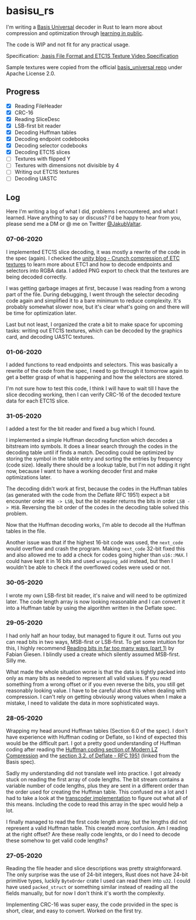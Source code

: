 # basisu_rs

I'm writing a [Basis Universal](https://github.com/BinomialLLC/basis_universal) decoder in Rust to learn more about compression and optimization through [learning in public](https://www.mentalnodes.com/the-only-way-to-learn-in-public-is-to-build-in-public).

The code is WIP and not fit for any practical usage.

Specification: [.basis File Format and ETC1S Texture Video Specification](https://github.com/BinomialLLC/basis_universal/wiki/.basis-File-Format-and-ETC1S-Texture-Video-Specification)

Sample textures were copied from the official [basis_universal repo](https://github.com/BinomialLLC/basis_universal/tree/d0ee14e1fb34ce92adf877a20e3a8226ced6dcdd/webgl/texture/assets) under Apache License 2.0.


## Progress

- [x] Reading FileHeader
- [x] CRC-16
- [x] Reading SliceDesc
- [x] LSB-first bit reader
- [x] Decoding Huffman tables
- [x] Decoding endpoint codebooks
- [x] Decoding selector codebooks
- [x] Decoding ETC1S slices
- [ ] Textures with flipped Y
- [ ] Textures with dimensions not divisible by 4
- [ ] Writing out ETC1S textures
- [ ] Decoding UASTC

## Log

Here I'm writing a log of what I did, problems I encountered, and what I learned. Have anything to say or discuss? I'd be happy to hear from you, please send me a DM or @ me on Twitter [@JakubValtar](https://twitter.com/jakubvaltar).

### 07-06-2020

I implemented ETC1S slice decoding, it was mostly a rewrite of the code in the spec (again). I checked the [unity blog - Crunch compression of ETC textures](https://blogs.unity3d.com/2017/12/15/crunch-compression-of-etc-textures/) to learn more about ETC1 and how to decode endpoints and selectors into RGBA data. I added PNG export to check that the textures are being decoded correctly.

I was getting garbage images at first, because I was reading from a wrong part of the file. During debugging, I went through the selector decoding code again and simplified it to a bare minimum to reduce complexity. It's probably somewhat slower now, but it's clear what's going on and there will be time for optimization later.

Last but not least, I organized the crate a bit to make space for upcoming tasks: writing out ETC1S textures, which can be decoded by the graphics card, and decoding UASTC textures.

### 01-06-2020

I added functions to read endpoints and selectors. This was basically a rewrite of the code from the spec, I need to go through it tomorrow again to get a better grasp of what is happening and how the selectors are stored.

I'm not sure how to test this code, I think I will have to wait till I have the slice decoding working, then I can verify CRC-16 of the decoded texture data for each ETC1S slice.

### 31-05-2020

I added a test for the bit reader and fixed a bug which I found.

I implemented a simple Huffman decoding function which decodes a bitstream into symbols. It does a linear search through the codes in the decoding table until if finds a match. Decoding could be optimized by storing the symbol in the table entry and sorting the entries by frequency (code size). Ideally there should be a lookup table, but I'm not adding it right now, because I want to have a working decoder first and make optimizations later.

The decoding didn't work at first, because the codes in the Huffman tables (as generated with the code from the Deflate RFC 1951) expect a bit encounter order `MSB -> LSB`, but the bit reader returns the bits in order `LSB -> MSB`. Reversing the bit order of the codes in the decoding table solved this problem.

Now that the Huffman decoding works, I'm able to decode all the Huffman tables in the file.

Another issue was that if the highest 16-bit code was used, the `next_code` would overflow and crash the program. Making `next_code` 32-bit fixed this and also allowed me to add a check for codes going higher than `u16::MAX`. I could have kept it in 16 bits and used `wrapping_add` instead, but then I wouldn't be able to check if the overflowed codes were used or not.

### 30-05-2020

I wrote my own LSB-first bit reader, it's naive and will need to be optimized later. The code length array is now looking reasonable and I can convert it into a Huffman table by using the algorithm written in the Deflate spec.

### 29-05-2020

I had only half an hour today, but managed to figure it out. Turns out you can read bits in two ways, MSB-first or LSB-first. To get some intuition for this, I highly recommend [Reading bits in far too many ways (part 1)](https://fgiesen.wordpress.com/2018/02/19/reading-bits-in-far-too-many-ways-part-1/) by Fabian Giesen. I blindly used a create which silently assumed MSB-first. Silly me.

What made the whole situation worse is that the data is tightly packed into only as many bits as needed to represent all valid values. If you read something from a wrong offset or if you even reverse the bits, you still get reasonably looking value. I have to be careful about this when dealing with compression. I can't rely on getting obviously wrong values when I make a mistake, I need to validate the data in more sophisticated ways.

### 28-05-2020

Wrapping my head around Huffman tables (Section 6.0 of the spec). I don't have experience with Huffman coding or Deflate, so I kind of expected this would be the difficult part. I got a pretty good understanding of Huffman coding after reading the [Huffman coding section of Modern LZ Compression](https://glinscott.github.io/lz/index.html#toc3) and the [section 3.2. of Deflate - RFC 1951](https://tools.ietf.org/html/rfc1951) (linked from the Basis spec).

Sadly my understanding did not translate well into practice. I got already stuck on reading the first array of code lengths. The bit stream contains a variable number of code lengths, plus they are sent in a different order than the order used for creating the Huffman table. This confused me a lot and I had to take a look at the [transcoder implementation](https://github.com/BinomialLLC/basis_universal/blob/6ef114ac1e0665b233c04fcb2e1249400ec65044/contrib/previewers/lib/basisu_transcoder.h#L919) to figure out what all of this means. Including the code to read this array in the spec would help a lot.

I finally managed to read the first code length array, but the lengths did not represent a valid Huffman table. This created more confusion. Am I reading at the right offset? Are these really code lenghts, or do I need to decode these somehow to get valid code lengths?

### 27-05-2020

Reading the file header and slice descriptions was pretty straighforward. The only surprise was the use of 24-bit integers, Rust does not have 24-bit primitive types, luckily `ByteOrder` crate I used can read them into `u32`. I could have used `packed_struct` or something similar instead of reading all the fields manually, but for now I don't think it's worth the complexity.

Implementing CRC-16 was super easy, the code provided in the spec is short, clear, and easy to convert. Worked on the first try.
